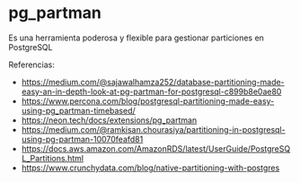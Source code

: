 
# pg_partman 
Es una herramienta poderosa y flexible para gestionar particiones en PostgreSQL



Referencias: 
- https://medium.com/@sajawalhamza252/database-partitioning-made-easy-an-in-depth-look-at-pg-partman-for-postgresql-c899b8e0ae80
- https://www.percona.com/blog/postgresql-partitioning-made-easy-using-pg_partman-timebased/
- https://neon.tech/docs/extensions/pg_partman
- https://medium.com/@ramkisan.chourasiya/partitioning-in-postgresql-using-pg-partman-10070feafd81
- https://docs.aws.amazon.com/AmazonRDS/latest/UserGuide/PostgreSQL_Partitions.html
- https://www.crunchydata.com/blog/native-partitioning-with-postgres
